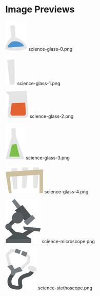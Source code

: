 # Image Previews

![science-glass-0.png](science-glass-0.png) science-glass-0.png

![science-glass-1.png](science-glass-1.png) science-glass-1.png

![science-glass-2.png](science-glass-2.png) science-glass-2.png

![science-glass-3.png](science-glass-3.png) science-glass-3.png

![science-glass-4.png](science-glass-4.png) science-glass-4.png

![science-microscope.png](science-microscope.png) science-microscope.png

![science-stethoscope.png](science-stethoscope.png) science-stethoscope.png

